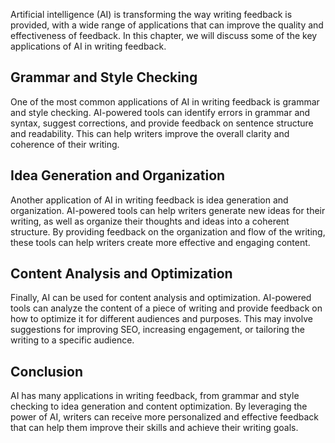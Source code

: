 
Artificial intelligence (AI) is transforming the way writing feedback is provided, with a wide range of applications that can improve the quality and effectiveness of feedback. In this chapter, we will discuss some of the key applications of AI in writing feedback.

Grammar and Style Checking
--------------------------

One of the most common applications of AI in writing feedback is grammar and style checking. AI-powered tools can identify errors in grammar and syntax, suggest corrections, and provide feedback on sentence structure and readability. This can help writers improve the overall clarity and coherence of their writing.

Idea Generation and Organization
--------------------------------

Another application of AI in writing feedback is idea generation and organization. AI-powered tools can help writers generate new ideas for their writing, as well as organize their thoughts and ideas into a coherent structure. By providing feedback on the organization and flow of the writing, these tools can help writers create more effective and engaging content.

Content Analysis and Optimization
---------------------------------

Finally, AI can be used for content analysis and optimization. AI-powered tools can analyze the content of a piece of writing and provide feedback on how to optimize it for different audiences and purposes. This may involve suggestions for improving SEO, increasing engagement, or tailoring the writing to a specific audience.

Conclusion
----------

AI has many applications in writing feedback, from grammar and style checking to idea generation and content optimization. By leveraging the power of AI, writers can receive more personalized and effective feedback that can help them improve their skills and achieve their writing goals.
